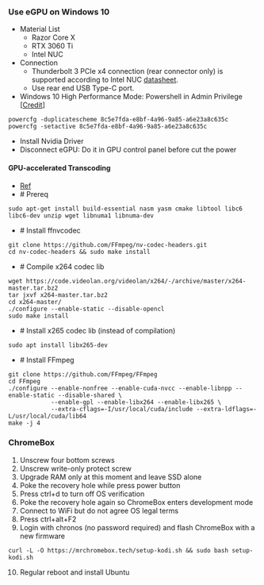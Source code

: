 ### Use eGPU on Windows 10
* Material List
  * Razor Core X 
  * RTX 3060 Ti
  * Intel NUC
* Connection
  * Thunderbolt 3 PCIe x4 connection (rear connector only) is supported according to Intel NUC [datasheet](https://www.intel.com/content/dam/support/us/en/documents/intel-nuc/NUC10i357FN_TechProdSpec.pdf). 
  * Use rear end USB Type-C port.  
* Windows 10 High Performance Mode: Powershell in Admin Privilege [[Credit](https://community.intel.com/t5/Intel-NUCs/RTX-3060Ti-not-working-with-NUC-and-eGPU-Razer-Core-X-Chroma/m-p/1253473)] 
```
powercfg -duplicatescheme 8c5e7fda-e8bf-4a96-9a85-a6e23a8c635c
powercfg -setactive 8c5e7fda-e8bf-4a96-9a85-a6e23a8c635c
```
* Install Nvidia Driver  
* Disconnect eGPU: Do it in GPU control panel before cut the power
#### GPU-accelerated Transcoding
* [Ref](https://docs.nvidia.com/video-technologies/video-codec-sdk/ffmpeg-with-nvidia-gpu/)
* \# Prereq
```
sudo apt-get install build-essential nasm yasm cmake libtool libc6 libc6-dev unzip wget libnuma1 libnuma-dev
```
* \# Install ffnvcodec
```
git clone https://github.com/FFmpeg/nv-codec-headers.git
cd nv-codec-headers && sudo make install 
```
* \# Compile x264 codec lib
```
wget https://code.videolan.org/videolan/x264/-/archive/master/x264-master.tar.bz2
tar jxvf x264-master.tar.bz2
cd x264-master/
./configure --enable-static --disable-opencl
sudo make install
``` 
* \# Install x265 codec lib (instead of compilation)
```
sudo apt install libx265-dev
```
* \# Install FFmpeg
```
git clone https://github.com/FFmpeg/FFmpeg
cd FFmpeg 
./configure --enable-nonfree --enable-cuda-nvcc --enable-libnpp --enable-static --disable-shared \
            --enable-gpl --enable-libx264 --enable-libx265 \
            --extra-cflags=-I/usr/local/cuda/include --extra-ldflags=-L/usr/local/cuda/lib64 
make -j 4
```
### ChromeBox
1. Unscrew four bottom screws
2. Unscrew write-only protect screw
3. Upgrade RAM only at this moment and leave SSD alone
4. Poke the recovery hole while press power button
5. Press ctrl+d to turn off OS verification
6. Poke the recovery hole again so ChromeBox enters development mode
7. Connect to WiFi but do not agree OS legal terms
8. Press ctrl+alt+F2
9. Login with chronos (no password required) and flash ChromeBox with a new firmware
```
curl -L -O https://mrchromebox.tech/setup-kodi.sh && sudo bash setup-kodi.sh
```
10. Regular reboot and install Ubuntu
